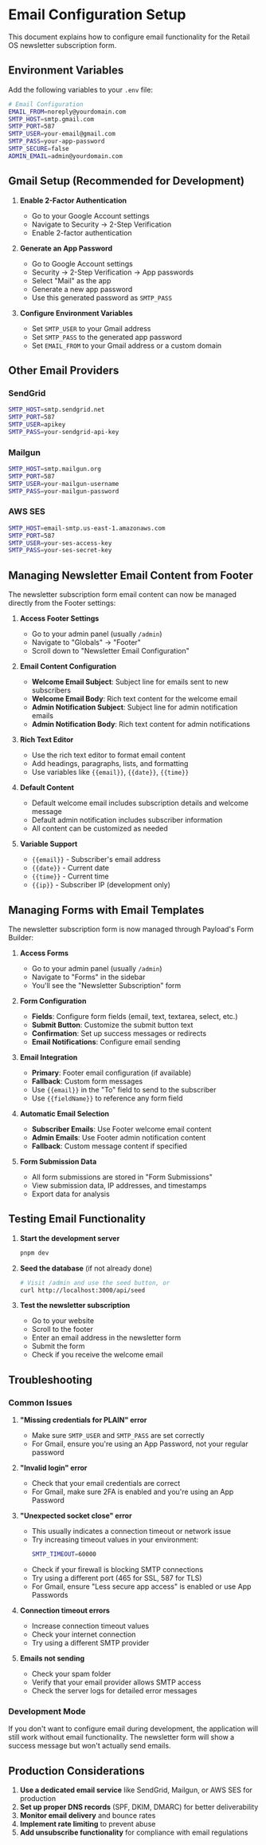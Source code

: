 # Email Configuration Setup

This document explains how to configure email functionality for the Retail OS newsletter subscription form.

## Environment Variables

Add the following variables to your `.env` file:

```bash
# Email Configuration
EMAIL_FROM=noreply@yourdomain.com
SMTP_HOST=smtp.gmail.com
SMTP_PORT=587
SMTP_USER=your-email@gmail.com
SMTP_PASS=your-app-password
SMTP_SECURE=false
ADMIN_EMAIL=admin@yourdomain.com
```

## Gmail Setup (Recommended for Development)

1. **Enable 2-Factor Authentication**
   - Go to your Google Account settings
   - Navigate to Security → 2-Step Verification
   - Enable 2-factor authentication

2. **Generate an App Password**
   - Go to Google Account settings
   - Security → 2-Step Verification → App passwords
   - Select "Mail" as the app
   - Generate a new app password
   - Use this generated password as `SMTP_PASS`

3. **Configure Environment Variables**
   - Set `SMTP_USER` to your Gmail address
   - Set `SMTP_PASS` to the generated app password
   - Set `EMAIL_FROM` to your Gmail address or a custom domain

## Other Email Providers

### SendGrid
```bash
SMTP_HOST=smtp.sendgrid.net
SMTP_PORT=587
SMTP_USER=apikey
SMTP_PASS=your-sendgrid-api-key
```

### Mailgun
```bash
SMTP_HOST=smtp.mailgun.org
SMTP_PORT=587
SMTP_USER=your-mailgun-username
SMTP_PASS=your-mailgun-password
```

### AWS SES
```bash
SMTP_HOST=email-smtp.us-east-1.amazonaws.com
SMTP_PORT=587
SMTP_USER=your-ses-access-key
SMTP_PASS=your-ses-secret-key
```



## Managing Newsletter Email Content from Footer

The newsletter subscription form email content can now be managed directly from the Footer settings:

1. **Access Footer Settings**
   - Go to your admin panel (usually `/admin`)
   - Navigate to "Globals" → "Footer"
   - Scroll down to "Newsletter Email Configuration"

2. **Email Content Configuration**
   - **Welcome Email Subject**: Subject line for emails sent to new subscribers
   - **Welcome Email Body**: Rich text content for the welcome email
   - **Admin Notification Subject**: Subject line for admin notification emails
   - **Admin Notification Body**: Rich text content for admin notifications

3. **Rich Text Editor**
   - Use the rich text editor to format email content
   - Add headings, paragraphs, lists, and formatting
   - Use variables like `{{email}}`, `{{date}}`, `{{time}}`

4. **Default Content**
   - Default welcome email includes subscription details and welcome message
   - Default admin notification includes subscriber information
   - All content can be customized as needed

5. **Variable Support**
   - `{{email}}` - Subscriber's email address
   - `{{date}}` - Current date
   - `{{time}}` - Current time
   - `{{ip}}` - Subscriber IP (development only)

## Managing Forms with Email Templates

The newsletter subscription form is now managed through Payload's Form Builder:

1. **Access Forms**
   - Go to your admin panel (usually `/admin`)
   - Navigate to "Forms" in the sidebar
   - You'll see the "Newsletter Subscription" form

2. **Form Configuration**
   - **Fields**: Configure form fields (email, text, textarea, select, etc.)
   - **Submit Button**: Customize the submit button text
   - **Confirmation**: Set up success messages or redirects
   - **Email Notifications**: Configure email sending

3. **Email Integration**
   - **Primary**: Footer email configuration (if available)
   - **Fallback**: Custom form messages
   - Use `{{email}}` in the "To" field to send to the subscriber
   - Use `{{fieldName}}` to reference any form field

4. **Automatic Email Selection**
   - **Subscriber Emails**: Use Footer welcome email content
   - **Admin Emails**: Use Footer admin notification content
   - **Fallback**: Custom message content if specified

5. **Form Submission Data**
   - All form submissions are stored in "Form Submissions"
   - View submission data, IP addresses, and timestamps
   - Export data for analysis

## Testing Email Functionality

1. **Start the development server**
   ```bash
   pnpm dev
   ```

2. **Seed the database** (if not already done)
   ```bash
   # Visit /admin and use the seed button, or
   curl http://localhost:3000/api/seed
   ```

3. **Test the newsletter subscription**
   - Go to your website
   - Scroll to the footer
   - Enter an email address in the newsletter form
   - Submit the form
   - Check if you receive the welcome email

## Troubleshooting

### Common Issues

1. **"Missing credentials for PLAIN" error**
   - Make sure `SMTP_USER` and `SMTP_PASS` are set correctly
   - For Gmail, ensure you're using an App Password, not your regular password

2. **"Invalid login" error**
   - Check that your email credentials are correct
   - For Gmail, make sure 2FA is enabled and you're using an App Password

3. **"Unexpected socket close" error**
   - This usually indicates a connection timeout or network issue
   - Try increasing timeout values in your environment:
     ```bash
     SMTP_TIMEOUT=60000
     ```
   - Check if your firewall is blocking SMTP connections
   - Try using a different port (465 for SSL, 587 for TLS)
   - For Gmail, ensure "Less secure app access" is enabled or use App Passwords

4. **Connection timeout errors**
   - Increase connection timeout values
   - Check your internet connection
   - Try using a different SMTP provider

5. **Emails not sending**
   - Check your spam folder
   - Verify that your email provider allows SMTP access
   - Check the server logs for detailed error messages

### Development Mode

If you don't want to configure email during development, the application will still work without email functionality. The newsletter form will show a success message but won't actually send emails.

## Production Considerations

1. **Use a dedicated email service** like SendGrid, Mailgun, or AWS SES for production
2. **Set up proper DNS records** (SPF, DKIM, DMARC) for better deliverability
3. **Monitor email delivery** and bounce rates
4. **Implement rate limiting** to prevent abuse
5. **Add unsubscribe functionality** for compliance with email regulations
